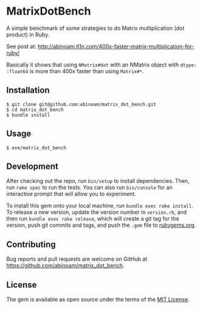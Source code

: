 # MatrixDotBench

A simple benchmark of some strategies to do Matrix multiplication (dot product) in Ruby.

See post at: http://abinoam.tl1n.com/400x-faster-matrix-multiplication-for-ruby/

Basically it shows that using `NMatrix#dot` with an NMatrix object with `dtype: :float64` is more than 400x faster than using `Matrix#*`.

## Installation

    $ git clone git@github.com:abinoam/matrix_dot_bench.git
    $ cd matrix_dot_bench
    $ bundle install

## Usage

    $ exe/matrix_dot_bench

## Development

After checking out the repo, run `bin/setup` to install dependencies. Then, run `rake spec` to run the tests. You can also run `bin/console` for an interactive prompt that will allow you to experiment.

To install this gem onto your local machine, run `bundle exec rake install`. To release a new version, update the version number in `version.rb`, and then run `bundle exec rake release`, which will create a git tag for the version, push git commits and tags, and push the `.gem` file to [rubygems.org](https://rubygems.org).

## Contributing

Bug reports and pull requests are welcome on GitHub at https://github.com/abinoam/matrix_dot_bench.


## License

The gem is available as open source under the terms of the [MIT License](http://opensource.org/licenses/MIT).

